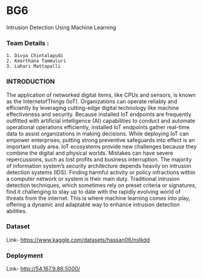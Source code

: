 # BG6
Intrusion Detection Using Machine Learning


### Team Details :
    1. Divya Chintalapudi
    2. Keerthana Tammuluri
    3. Lahari Mattapalli
### INTRODUCTION
The application of networked digital items, like CPUs and sensors, is known as the InternetofThings (IoT). Organizations can operate reliably and efficiently by leveraging cutting-edge digital technology like machine effectiveness and security. Because installed IoT endpoints are frequently outfitted with artificial intelligence (AI) capabilities to conduct and automate operational operations efficiently, installed IoT endpoints gather real-time data to assist organizations in making decisions. While deploying IoT can empower enterprises, putting strong preventive safeguards into effect is an important study area. IoT ecosystems provide new challenges because they combine the digital and physical worlds. Mistakes can have severe repercussions, such as lost profits and business interruption. The majority of information system’s security architecture depends heavily on intrusion detection systems (IDS). Finding harmful activity or policy infractions within a computer network or system is their main duty. Traditional intrusion detection techniques, which sometimes rely on preset criteria or signatures, find it challenging to stay up to date with the rapidly evolving world of threats from the internet. This is where machine learning comes into play, offering a dynamic and adaptable way to enhance intrusion detection abilities.



### Dataset
Link- https://www.kaggle.com/datasets/hassan06/nslkdd
### Deployment
Link- http://54.167.9.86:5000/
